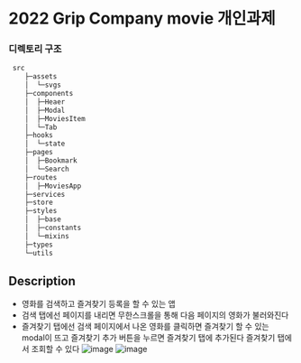 # 2022 Grip Company movie 개인과제

### 디렉토리 구조

```bash
 src
    ├─assets
    │  └─svgs
    ├─components
    │  ├─Heaer
    │  ├─Modal
    │  ├─MoviesItem
    │  └─Tab
    ├─hooks
    │  └─state
    ├─pages
    │  ├─Bookmark
    │  └─Search
    ├─routes
    │  ├─MoviesApp
    ├─services
    ├─store
    ├─styles
    │  ├─base
    │  ├─constants
    │  └─mixins
    ├─types
    └─utils
```

## Description
- 영화를 검색하고 즐겨찾기 등록을 할 수 있는 앱
- 검색 탭에선 페이지를 내리면 무한스크롤을 통해 다음 페이지의 영화가 불러와진다
- 즐겨찾기 탭에선 검색 페이지에서 나온 영화를 클릭하면 즐겨찾기 할 수 있는 modal이 뜨고
즐겨찾기 추가 버튼을 누르면 즐겨찾기 탭에 추가된다 즐겨찾기 탭에서 조회할 수 있다
![image](https://user-images.githubusercontent.com/42799968/168460105-f0a2276c-a944-4a55-9afc-28c869fc84b6.png)
![image](https://user-images.githubusercontent.com/42799968/168460200-fb318bc4-4be6-41de-9ce8-a465fa81fc40.png)

